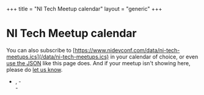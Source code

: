 +++
title = "NI Tech Meetup calendar"
layout = "generic"
+++

# NI Tech Meetup calendar

You can also subscribe to [https://www.nidevconf.com/data/ni-tech-meetups.ics](/data/ni-tech-meetups.ics) in your calendar of choice, or even [use the JSON](/data/ni-tech-meetups.json) like this page does. And if your meetup isn't showing here, please do [let us know](mailto:inbox@nidevconf.com).

<script src="https://cdnjs.cloudflare.com/ajax/libs/knockout/3.5.1/knockout-latest.min.js" integrity="sha512-vs7+jbztHoMto5Yd/yinM4/y2DOkPLt0fATcN+j+G4ANY2z4faIzZIOMkpBmWdcxt+596FemCh9M18NUJTZwvw==" crossorigin="anonymous" referrerpolicy="no-referrer"></script>

<ul class="hide-at-first spaced" data-bind="foreach: meetups">
    <li>
        <div>
            <strong><span data-bind="text: date"></span></strong>,
            <span data-bind="text: startTime"></span>
            -
            <span data-bind="text: endTime"></span>
        </div>
        <div>
            <strong><span data-bind="text: meetupName"></span></strong>
            -
            <a data-bind="attr: {href: url}"><span data-bind="text: eventName"></span></a>
        </div>
    </li>
</ul>

<script src="/js/meetups.js"></script>